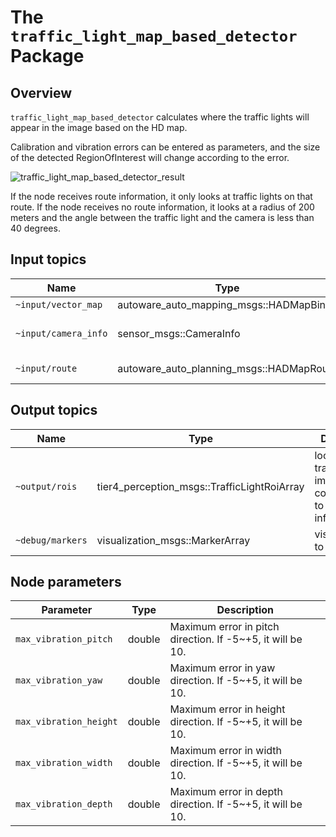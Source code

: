 # The `traffic_light_map_based_detector` Package

## Overview

`traffic_light_map_based_detector` calculates where the traffic lights will appear in the image based on the HD map.

Calibration and vibration errors can be entered as parameters, and the size of the detected RegionOfInterest will change according to the error.

![traffic_light_map_based_detector_result](./docs/traffic_light_map_based_detector_result.svg)

If the node receives route information, it only looks at traffic lights on that route.
If the node receives no route information, it looks at a radius of 200 meters and the angle between the traffic light and the camera is less than 40 degrees.

## Input topics

| Name                 | Type                                     | Description             |
| -------------------- | ---------------------------------------- | ----------------------- |
| `~input/vector_map`  | autoware_auto_mapping_msgs::HADMapBin    | vector map              |
| `~input/camera_info` | sensor_msgs::CameraInfo                  | target camera parameter |
| `~input/route`       | autoware_auto_planning_msgs::HADMapRoute | optional: route         |

## Output topics

| Name             | Type                                        | Description                                                          |
| ---------------- | ------------------------------------------- | -------------------------------------------------------------------- |
| `~output/rois`   | tier4_perception_msgs::TrafficLightRoiArray | location of traffic lights in image corresponding to the camera info |
| `~debug/markers` | visualization_msgs::MarkerArray             | visualization to debug                                               |

## Node parameters

| Parameter              | Type   | Description                                                 |
| ---------------------- | ------ | ----------------------------------------------------------- |
| `max_vibration_pitch`  | double | Maximum error in pitch direction. If -5~+5, it will be 10.  |
| `max_vibration_yaw`    | double | Maximum error in yaw direction. If -5~+5, it will be 10.    |
| `max_vibration_height` | double | Maximum error in height direction. If -5~+5, it will be 10. |
| `max_vibration_width`  | double | Maximum error in width direction. If -5~+5, it will be 10.  |
| `max_vibration_depth`  | double | Maximum error in depth direction. If -5~+5, it will be 10.  |
